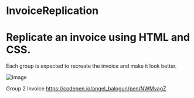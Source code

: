 # InvoiceReplication
# Replicate an invoice using HTML and CSS. 
Each group is expected to recreate the invoice and make it look better.



![image](https://user-images.githubusercontent.com/106031966/191202987-15980776-e650-460c-b305-bb9b5ecf84f4.png)

Group 2 Invoice https://codepen.io/angel_balogun/pen/NWMvagZ
